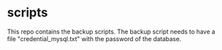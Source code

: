 # scripts

This repo contains the backup scripts. The backup script needs to have a file "credential_mysql.txt" with the password of the database.
